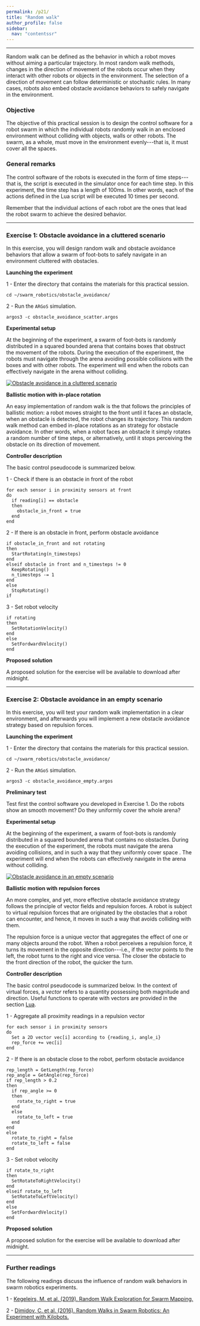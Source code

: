 ```yaml
---
permalink: /p21/
title: "Random walk"
author_profile: false
sidebar:
  nav: "contentssr"
---
```


---

Random walk can be defined as the behavior in which a robot moves without aiming a particular trajectory. In most random walk methods, changes in the direction of movement of the robots occur when they interact with other robots or objects in the environment. The selection of a direction of movement can follow deterministic or stochastic rules. In many cases, robots also embed obstacle avoidance behaviors to safely navigate in the environment.

### Objective

The objective of this practical session is to design the control software for a robot swarm in which the individual robots randomly walk in an enclosed environment without colliding with objects, walls or other robots. The swarm, as a whole, must move in the environment evenly---that is, it must cover all the spaces.

### General remarks

The control software of the robots is executed in the form of time steps---that is, the script is executed in the simulator once for each time step. In this experiment, the time step has a length of 100ms. In other words, each of the actions defined in the Lua script will be executed 10 times per second.

Remember that the individual actions of each robot are the ones that lead the robot swarm to achieve the desired behavior.

---

### Exercise 1: Obstacle avoidance in a cluttered scenario

In this exercise, you will design random walk and obstacle avoidance behaviors that allow a swarm of foot-bots to safely navigate in an environment cluttered with obstacles.

**Launching the experiment**

1 - Enter the directory that contains the materials for this practical session.
```
cd ~/swarm_robotics/obstacle_avoidance/
```
2 -  Run the `ARGoS` simulation.
```
argos3 -c obstacle_avoidance_scatter.argos
```

**Experimental setup**

At the beginning of the experiment, a swarm of foot-bots is randomly distributed in a squared bounded arena that contains boxes that obstruct the movement of the robots. During the execution of the experiment, the robots must navigate through the arena avoiding possible collisions with the boxes and with other robots. The experiment will end when the robots can effectively navigate in the arena without colliding.

[![Obstacle avoidance in a cluttered scenario](https://dgarzonramos.github.io/robotics101/assets/images/rwm1.png)](https://youtu.be/bk9Ge-DW4-Y)

**Ballistic motion with in-place rotation**

An easy implementation of random walk is the that follows the principles of ballistic motion: a robot moves straight to the front until it faces an obstacle, when an obstacle is detected, the robot changes its trajectory. This random walk method can embed in-place rotations as an strategy for obstacle avoidance. In other words, when a robot faces an obstacle it simply rotates a random number of time steps, or alternatively, until it stops perceiving the obstacle on its direction of movement.

**Controller description**

The basic control pseudocode is summarized below.

1 - Check if there is an obstacle in front of the robot
```
for each sensor i in proximity sensors at front
do
  if reading[i] == obstacle
  then
    obstacle_in_front = true
  end
end
```

2 - If there is an obstacle in front, perform obstacle avoidance
```
if obstacle_in_front and not rotating
then
  StartRotating(n_timesteps)
end
elseif obstacle in front and n_timesteps != 0
  KeepRotating()
  n_timesteps -= 1
end
else
  StopRotating()
if
```

3 - Set robot velocity
```
if rotating
then
  SetRotationVelocity()
end
else
  SetFordwardVelocity()
end
```

**Proposed solution**

A proposed solution for the exercise will be available to download after midnight.

<!-- [Obstacle avoidance with in-place rotation script](https://dgarzonramos.github.io/robotics/assets/docs/argos/pattern_formation/obstacle_avoidance_rnd.lua) -->

---

### Exercise 2: Obstacle avoidance in an empty scenario

In this exercise, you will test your random walk implementation in a clear environment, and afterwards you will implement a new obstacle avoidance strategy based on repulsion forces.

**Launching the experiment**

1 - Enter the directory that contains the materials for this practical session.
```
cd ~/swarm_robotics/obstacle_avoidance/
```
2 -  Run the `ARGoS` simulation.
```
argos3 -c obstacle_avoidance_empty.argos
```

**Preliminary test**

Test first the control software you developed in Exercise 1. Do the robots show an smooth movement? Do they uniformly cover the whole arena?

**Experimental setup**

At the beginning of the experiment, a swarm of foot-bots is randomly distributed in a squared bounded arena that contains no obstacles. During the execution of the experiment, the robots must navigate the arena avoiding collisions, and in such a way that they uniformly cover space . The experiment will end when the robots can effectively navigate in the arena without colliding.

[![Obstacle avoidance in an empty scenario](https://dgarzonramos.github.io/robotics101/assets/images/rwm2.png)](https://youtu.be/mgojexDZnjs)

**Ballistic motion with repulsion forces**

An more complex, and yet, more effective obstacle avoidance strategy follows the principle of vector fields and repulsion forces. A robot is subject to virtual repulsion forces that are originated by the obstacles that a robot can encounter, and hence, it moves in such a way that avoids colliding with them.

The repulsion force is a unique vector that aggregates the effect of one or many objects around the robot. When a robot perceives a repulsion force, it turns its movement in the opposite direction---i.e., if the vector points to the left, the robot turns to the right and vice versa. The closer the obstacle to the front direction of the robot, the quicker the turn.

**Controller description**

The basic control pseudocode is summarized below. In the context of virtual forces, a _vector_ refers to a quantity possessing both magnitude and direction.
Useful functions to operate with vectors are provided in the section [Lua](lua.md).

1 - Aggregate all proximity readings in a repulsion vector
```
for each sensor i in proximity sensors
do
  Set a 2D vector vec[i] according to {reading_i, angle_i}
  rep_force += vec[i]
end
```

2 - If there is an obstacle close to the robot, perform obstacle avoidance
```
rep_length = GetLength(rep_force)
rep_angle = GetAngle(rep_force)
if rep_length > 0.2
then
  if rep_angle >= 0
  then
    rotate_to_right = true
  end
  else
    rotate_to_left = true
  end
end
else
  rotate_to_right = false
  rotate_to_left = false
end
```

3 - Set robot velocity
```
if rotate_to_right
then
  SetRotateToRightVelocity()
end
elseif rotate_to_left
  SetRotateToLeftVelocity()
end
else
  SetFordwardVelocity()
end
```

**Proposed solution**

A proposed solution for the exercise will be available to download after midnight.

<!-- [Obstacle avoidance with repulsion forces script](https://dgarzonramos.github.io/robotics/assets/docs/argos/pattern_formation/obstacle_avoidance_vec.lua) -->

---

### Further readings

The following readings discuss the influence of random walk behaviors in swarm robotics experiments.

1 - [Kegeleirs, M. et al. (2019). Random Walk Exploration for Swarm Mapping.](https://doi.org/10.1007/978-3-030-25332-5_19)

2 - [Dimidov, C. et al. (2016). Random Walks in Swarm Robotics: An Experiment with Kilobots.](https://doi.org/10.1007/978-3-319-44427-7_16)
